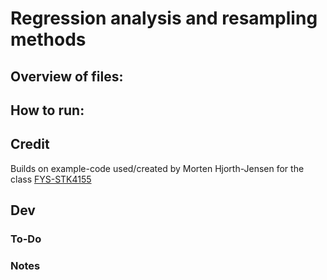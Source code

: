 # Regression analysis and resampling methods

## Overview of files:


## How to run:


## Credit

Builds on example-code used/created by Morten Hjorth-Jensen for the class [FYS-STK4155](https://github.com/CompPhysics/MachineLearning/)

## Dev
### To-Do
### Notes

